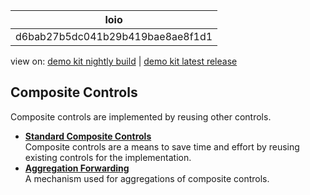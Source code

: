 <!-- loiod6bab27b5dc041b29b419bae8ae8f1d1 -->

| loio |
| -----|
| d6bab27b5dc041b29b419bae8ae8f1d1 |

<div id="loio">

view on: [demo kit nightly build](https://openui5nightly.hana.ondemand.com/topic/d6bab27b5dc041b29b419bae8ae8f1d1) | [demo kit latest release](https://sdk.openui5.org/topic/d6bab27b5dc041b29b419bae8ae8f1d1)</div>

## Composite Controls

Composite controls are implemented by reusing other controls.

-   **[Standard Composite Controls](Standard_Composite_Controls_c1512f6.md "Composite controls are a means to save time and effort by reusing existing controls
		for the implementation.")**  
Composite controls are a means to save time and effort by reusing existing controls for the implementation.
-   **[Aggregation Forwarding](Aggregation_Forwarding_64a5e17.md "A mechanism used for aggregations of composite controls.")**  
A mechanism used for aggregations of composite controls.

